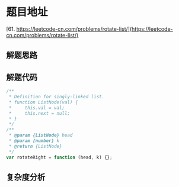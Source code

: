 # 题目地址

[61. https://leetcode-cn.com/problems/rotate-list/](https://leetcode-cn.com/problems/rotate-list/)

## 解题思路

## 解题代码

```js
/**
 * Definition for singly-linked list.
 * function ListNode(val) {
 *     this.val = val;
 *     this.next = null;
 * }
 */
/**
 * @param {ListNode} head
 * @param {number} k
 * @return {ListNode}
 */
var rotateRight = function (head, k) {};
```

## 复杂度分析
